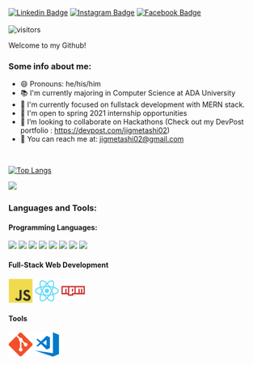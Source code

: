 [![Linkedin Badge](https://img.shields.io/badge/Jigme%20Tashi%20Namgyal-0e76a8?style=flat-square&logo=Linkedin&logoColor=white)](https://www.linkedin.com/in/jigme-tashi-namgyal-511a811a3/)
[![Instagram Badge](https://img.shields.io/badge/@frontendj-e4405f?style=flat-square&logo=Instagram&logoColor=white)](https://instagram.com/frontendj/)
[![Facebook Badge](https://img.shields.io/badge/@Jigme%20Tashi%20Namgyal-3b5998?style=flat-square&logo=Facebook&logoColor=white)](https://www.facebook.com/Mugiwara.D.Jigme619)
<br /><br />![visitors](https://visitor-badge.glitch.me/badge?page_id=JigmeT123)

Welcome to my Github!

### Some info about me:
- 😄 Pronouns: he/his/him
- 📚 I'm currently majoring in Computer Science at ADA University
- 🚀 I'm currently focused on fullstack development with MERN stack.
- 🏢 I'm open to spring 2021 internship opportunities
- 👯 I’m looking to collaborate on Hackathons (Check out my DevPost portfolio : https://devpost.com/jigmetashi02)
- 📩 You can reach me at: [jigmetashi02@gmail.com](mailto:jigmetashi02@gmail.com)

<br />

[![Top Langs](https://github-readme-stats.vercel.app/api/top-langs/?username=JigmeT123)](https://github.com/anuraghazra/github-readme-stats)

<img src = "https://github-readme-stats.vercel.app/api?username=JigmeT123&show_icons=true&theme=radical&layout=compact">

### Languages and Tools:

#### Programming Languages:

  <img src="https://img.shields.io/badge/javascript%20-%23430098.svg?&style=for-the-badge&logo=javascript&logoColor=yellow"/> 
  <img src="https://img.shields.io/badge/p5.js%20-%23F05033.svg?&style=for-the-badge&logo=p5.js&logoColor=blue"/> 
  <img src="https://img.shields.io/badge/react%20-%F7F9F9.svg?&style=for-the-badge&logo=react&logoColor=blue"/> 
  <img src="https://img.shields.io/badge/Java%20-%2300599C.svg?&style=for-the-badge&logo=Java&logoColor=white"/> 
    <img src="https://img.shields.io/badge/Python%20-%23FF9900.svg?&style=for-the-badge&logo=python&logoColor=white"/> 
  <img src="https://img.shields.io/badge/Processing%20-%23000.svg?&style=for-the-badge&logo=processing&logoColor=white"/> 
  <img src="https://img.shields.io/badge/git%20-%23F05033.svg?&style=for-the-badge&logo=git&logoColor=white"/> 
  <img src="https://img.shields.io/badge/Firebase%20-%23430098.svg?&style=for-the-badge&logo=Firebase&logoColor=white"/> 



#### Full-Stack Web Development

<code><img height="48" src="https://raw.githubusercontent.com/devicons/devicon/master/icons/javascript/javascript-original.svg" /></code>
<code><img height="48" src="https://raw.githubusercontent.com/devicons/devicon/master/icons/react/react-original.svg"></code>
<code><img height="48" src="https://raw.githubusercontent.com/devicons/devicon/master/icons/npm/npm-original-wordmark.svg"></code>


#### Tools

<code><img height="48" src="https://raw.githubusercontent.com/devicons/devicon/master/icons/git/git-original.svg"></code>
<code><img height="48" src="https://raw.githubusercontent.com/github/explore/80688e429a7d4ef2fca1e82350fe8e3517d3494d/topics/visual-studio-code/visual-studio-code.png"></code>
<br />